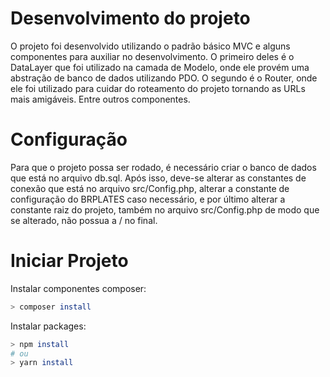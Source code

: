 # Desenvolvimento do projeto

O projeto foi desenvolvido utilizando o padrão básico MVC e alguns componentes para auxiliar no desenvolvimento. O primeiro deles é o DataLayer que foi utilizado na camada de Modelo, onde ele provém uma abstração de banco de dados utilizando PDO. O segundo é o Router, onde ele foi utilizado para cuidar do roteamento do projeto tornando as URLs mais amigáveis. Entre outros componentes.

# Configuração

Para que o projeto possa ser rodado, é necessário criar o banco de dados que está no arquivo db.sql. Após isso, deve-se alterar as constantes de conexão que está no arquivo src/Config.php, alterar a constante de configuração do BRPLATES caso necessário, e por último alterar a constante raiz do projeto, também no arquivo src/Config.php de modo que se alterado, não possua a / no final.

# Iniciar Projeto

Instalar componentes composer:

```sh
> composer install
```

Instalar packages:

```sh
> npm install
# ou
> yarn install
```
